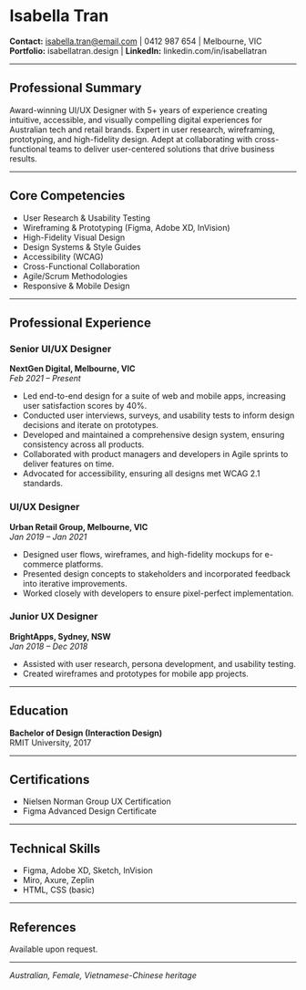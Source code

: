 # Isabella Tran

**Contact:** isabella.tran@email.com | 0412 987 654 | Melbourne, VIC
**Portfolio:** isabellatran.design | **LinkedIn:** linkedin.com/in/isabellatran

---

## Professional Summary

Award-winning UI/UX Designer with 5+ years of experience creating intuitive, accessible, and visually compelling digital experiences for Australian tech and retail brands. Expert in user research, wireframing, prototyping, and high-fidelity design. Adept at collaborating with cross-functional teams to deliver user-centered solutions that drive business results.

---

## Core Competencies

- User Research & Usability Testing
- Wireframing & Prototyping (Figma, Adobe XD, InVision)
- High-Fidelity Visual Design
- Design Systems & Style Guides
- Accessibility (WCAG)
- Cross-Functional Collaboration
- Agile/Scrum Methodologies
- Responsive & Mobile Design

---

## Professional Experience

### Senior UI/UX Designer

**NextGen Digital, Melbourne, VIC**  
_Feb 2021 – Present_

- Led end-to-end design for a suite of web and mobile apps, increasing user satisfaction scores by 40%.
- Conducted user interviews, surveys, and usability tests to inform design decisions and iterate on prototypes.
- Developed and maintained a comprehensive design system, ensuring consistency across all products.
- Collaborated with product managers and developers in Agile sprints to deliver features on time.
- Advocated for accessibility, ensuring all designs met WCAG 2.1 standards.

### UI/UX Designer

**Urban Retail Group, Melbourne, VIC**  
_Jan 2019 – Jan 2021_

- Designed user flows, wireframes, and high-fidelity mockups for e-commerce platforms.
- Presented design concepts to stakeholders and incorporated feedback into iterative improvements.
- Worked closely with developers to ensure pixel-perfect implementation.

### Junior UX Designer

**BrightApps, Sydney, NSW**  
_Jan 2018 – Dec 2018_

- Assisted with user research, persona development, and usability testing.
- Created wireframes and prototypes for mobile app projects.

---

## Education

**Bachelor of Design (Interaction Design)**  
RMIT University, 2017

---

## Certifications

- Nielsen Norman Group UX Certification
- Figma Advanced Design Certificate

---

## Technical Skills

- Figma, Adobe XD, Sketch, InVision
- Miro, Axure, Zeplin
- HTML, CSS (basic)

---

## References

Available upon request.

---

_Australian, Female, Vietnamese-Chinese heritage_
